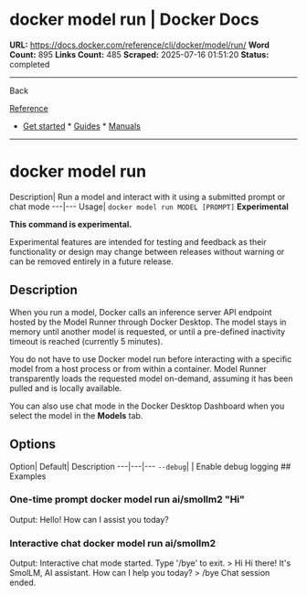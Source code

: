 # docker model run | Docker Docs

**URL:** https://docs.docker.com/reference/cli/docker/model/run/
**Word Count:** 895
**Links Count:** 485
**Scraped:** 2025-07-16 01:51:20
**Status:** completed

---

Back

[Reference](https://docs.docker.com/reference/)

  * [Get started](https://docs.docker.com/get-started/)   * [Guides](https://docs.docker.com/guides/)   * [Manuals](https://docs.docker.com/manuals/)

* * *

# docker model run

Description| Run a model and interact with it using a submitted prompt or chat mode   ---|---   Usage| `docker model run MODEL [PROMPT]`      **Experimental**

**This command is experimental.**

Experimental features are intended for testing and feedback as their functionality or design may change between releases without warning or can be removed entirely in a future release.

## Description

When you run a model, Docker calls an inference server API endpoint hosted by the Model Runner through Docker Desktop. The model stays in memory until another model is requested, or until a pre-defined inactivity timeout is reached \(currently 5 minutes\).

You do not have to use Docker model run before interacting with a specific model from a host process or from within a container. Model Runner transparently loads the requested model on-demand, assuming it has been pulled and is locally available.

You can also use chat mode in the Docker Desktop Dashboard when you select the model in the **Models** tab.

## Options

Option| Default| Description   ---|---|---   `--debug`| | Enable debug logging      ## Examples

### One-time prompt               docker model run ai/smollm2 "Hi"     

Output:               Hello! How can I assist you today?     

### Interactive chat               docker model run ai/smollm2     

Output:               Interactive chat mode started. Type '/bye' to exit.     > Hi     Hi there! It's SmolLM, AI assistant. How can I help you today?     > /bye     Chat session ended.